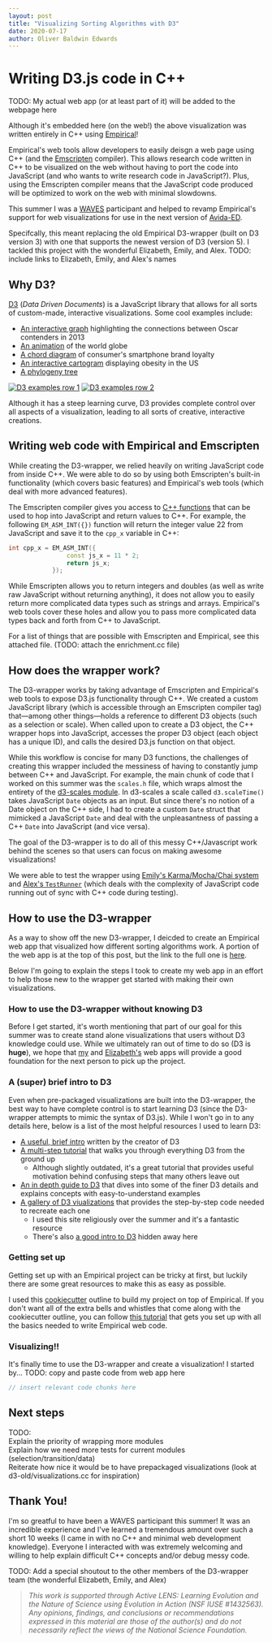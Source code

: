 ```yaml
---
layout: post
title: "Visualizing Sorting Algorithms with D3"
date: 2020-07-17
author: Oliver Baldwin Edwards
---
```


# Writing D3.js code in C++

TODO: My actual web app (or at least part of it) will be added to the webpage here

Although it's embedded here (on the web!) the above visualization was written entirely in C++ using [Empirical](https://github.com/devosoft/Empirical)!


Empirical's web tools allow developers to easily deisgn a web page using C++ (and the [Emscripten](https://emscripten.org/) compiler). 
This allows research code written in C++ to be visualized on the web without having to port the code into JavaScript (and who wants to write research code in JavaScript?). 
Plus, using the Emscripten compiler means that the JavaScript code produced will be optimized to work on the web with minimal slowdowns.

This summer I was a [WAVES](https://mmore500.com/waves/index.html) participant and helped to revamp Empirical's support for web visualizations for use in the next version of [Avida-ED](https://avida-ed.msu.edu/).

Specifcally, this meant replacing the old Empirical D3-wrapper (built on D3 version 3) with one that supports the newest version of D3 (version 5). I tackled this project with the wonderful Elizabeth, Emily, and Alex.
TODO: include links to Elizabeth, Emily, and Alex's names

## Why D3?
[D3](https://d3js.org/) (_Data Driven Documents_) is a JavaScript library that allows for all sorts of custom-made, interactive visualizations. 
Some cool examples include:  
* [An interactive graph](https://archive.nytimes.com/www.nytimes.com/interactive/2013/02/20/movies/among-the-oscar-contenders-a-host-of-connections.html) highlighting the connections between Oscar contenders in 2013
* [An animation](https://observablehq.com/@d3/world-tour) of the world globe
* [A chord diagram](https://observablehq.com/@d3/chord-diagram) of consumer's smartphone brand loyalty
* [An interactive cartogram](https://observablehq.com/@d3/non-contiguous-cartogram) displaying obesity in the US
* [A phylogeny tree](https://observablehq.com/@mbostock/tree-of-life?collection=@observablehq/visualization) 

<a href="https://ibb.co/1Z3HzX0"><img src="https://i.ibb.co/dBSnmpf/row1.png" alt="D3 examples row 1" border="0" /></a>
<a href="https://ibb.co/sbjGVYj"><img src="https://i.ibb.co/k5KfSCK/row2.png" alt="D3 examples row 2" border="0" /></a>

Although it has a steep learning curve, D3 provides complete control over all aspects of a visualization, leading to all sorts of creative, interactive creations.  

## Writing web code with Empirical and Emscripten
While creating the D3-wrapper, we relied heavily on writing JavaScript code from inside C++. 
We were able to do so by using both Emscripten's built-in functionality (which covers basic features) and Empirical's web tools (which deal with more advanced features).

The Emscripten compiler gives you access to [C++ functions](https://emscripten.org/docs/api_reference/emscripten.h.html#calling-javascript-from-c-c) that can be used to hop into JavaScript and return values to C++. 
For example, the following `EM_ASM_INT({})` function will return the integer value 22 from JavaScript and save it to the `cpp_x` variable in C++: 
```c++ 
int cpp_x = EM_ASM_INT({
                const js_x = 11 * 2;
                return js_x;
            });
```

While Emscripten allows you to return integers and doubles (as well as write raw JavaScript without returning anything), it does not allow you to easily return more complicated data types such as strings and arrays.
Empirical's web tools cover these holes and allow you to pass more complicated data types back and forth from C++ to JavaScript.

For a list of things that are possible with Emscripten and Empirical, see this attached file. (TODO: attach the enrichment.cc file)

## How does the wrapper work?
The D3-wrapper works by taking advantage of Emscripten and Empirical's web tools to expose D3.js functionality through C++. 
We created a custom JavaScript library (which is accessible through an Emscripten compiler tag) that—among other things—holds a reference to different D3 objects (such as a selection or scale). When called upon to create a D3 object, the C++ wrapper hops into JavaScript, accesses the proper D3 object (each object has a unique ID), and calls the desired D3.js function on that object.  

While this workflow is concise for many D3 functions, the challenges of creating this wrapper included the messiness of having to constantly jump between C++ and JavaScript. For example, the main chunk of code that I worked on this summer was the `scales.h` file, which wraps almost the entirety of the [d3-scales module](https://github.com/d3/d3-scale). In d3-scales a scale called `d3.scaleTime()` takes JavaScript `Date` objects as an input. But since there's no notion of a Date object on the C++ side, I had to create a custom `Date` struct that mimicked a JavaScript `Date` and deal with the unpleasantness of passing a C++ `Date` into JavaScript (and vice versa).

The goal of the D3-wrapper is to do all of this messy C++/Javascript work behind the scenes so that users can focus on making awesome visualizations!

We were able to test the wrapper using [Emily's Karma/Mocha/Chai system](https://devolab.org/javascript-testing-on-travis-ci-with-karma-and-mocha/) and [Alex's `TestRunner`](https://mmore500.com/waves/enrichment/week5.html) (which deals with the complexity of JavaScript code running out of sync with C++ code during testing). 

## How to use the D3-wrapper
As a way to show off the new D3-wrapper, I deicded to create an Empirical web app that visualized how different sorting algorithms work. 
A portion of the web app is at the top of this post, but the link to the full one is [here](https://github.com/Oliver-BE/sorting-algorithms-d3).

Below I'm going to explain the steps I took to create my web app in an effort to help those new to the wrapper get started with making their own visualizations.

###  How to use the D3-wrapper without knowing D3
Before I get started, it's worth mentioning that part of our goal for this summer was to create stand alone visualizations that users without D3 knowledge could use. 
While we ultimately ran out of time to do so (D3 is __huge__), we hope that [my](https://github.com/Oliver-BE/sorting-algorithms-d3) and [Elizabeth's](https://elizabethcarney.github.io/wrapped-d3-visualizations/) web apps will provide a good foundation for the next person to pick up the project. 

### A (super) brief intro to D3
Even when pre-packaged visualizations are built into the D3-wrapper, the best way to have complete control is to start learning D3 (since the D3-wrapper attempts to mimic the syntax of D3.js).
While I won't go in to any details here, below is a list of the most helpful resources I used to learn D3:
* [A useful, brief intro](https://bost.ocks.org/mike/circles/) written by the creator of D3
* [A multi-step tutorial](https://alignedleft.com/tutorials/d3/fundamentals) that walks you through everything D3 from the ground up
  * Although slightly outdated, it's a great tutorial that provides useful motivation behind confusing steps that many others leave out
* [An in depth guide to D3](https://www.d3indepth.com/) that dives into some of the finer D3 details and explains concepts with easy-to-understand examples 
* [A gallery of D3 viualizations](https://www.d3-graph-gallery.com/index.html) that provides the step-by-step code needed to recreate each one
  * I used this site religiously over the summer and it's a fantastic resource
  * There's also [a good intro to D3](https://www.d3-graph-gallery.com/intro_d3js.html) hidden away here



### Getting set up
Getting set up with an Empirical project can be tricky at first, but luckily there are some great resources to make this as easy as possible.

I used this [cookiecutter](https://github.com/devosoft/cookiecutter-empirical-project) outline to build my project on top of Empirical. If you don't want all of the extra bells and whistles that come along with the cookiecutter outline, you can follow [this tutorial](https://mmore500.com/waves/tutorials/lesson04.html) that gets you set up with all the basics needed to write Empirical web code.  

### Visualizing!!
It's finally time to use the D3-wrapper and create a visualization! I started by... TODO: copy and paste code from web app here
```c++
// insert relevant code chunks here
```

## Next steps
TODO:  
Explain the priority of wrapping more modules  
Explain how we need more tests for current modules (selection/transition/data)  
Reiterate how nice it would be to have prepackaged visualizations (look at d3-old/visualizations.cc for inspiration)

## Thank You!
I'm so greatful to have been a WAVES participant this summer! 
It was an incredible experience and I've learned a tremendous amount over such a short 10 weeks (I came in with no C++ and minimal web development knowledge).
Everyone I interacted with was extremely welcoming and willing to help explain difficult C++ concepts and/or debug messy code. 

TODO: Add a special shoutout to the other members of the D3-wrapper team (the wonderful Elizabeth, Emily, and Alex)

>_This work is supported through Active LENS: Learning Evolution and the Nature of Science using Evolution in Action (NSF IUSE #1432563). 
Any opinions, findings, and conclusions or recommendations expressed in this material are those of the author(s) and do not necessarily reflect the views of the National Science Foundation._